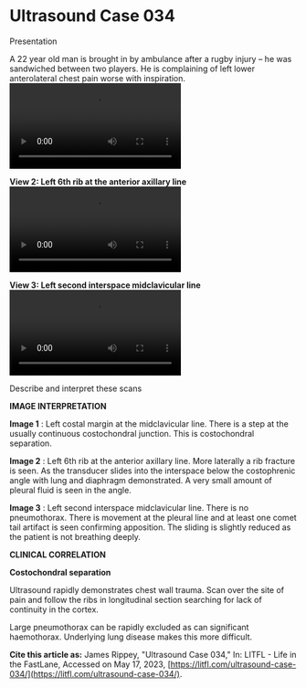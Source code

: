 # Ultrasound Case 034
Presentation


A 22 year old man is brought in by ambulance after a rugby injury – he was sandwiched between two players. He is complaining of left lower anterolateral chest pain worse with inspiration.
![](https://litfl.com/wp-content/uploads/2018/12/LITFL-Top-100-Ultrasound-034-01-costochondral-dislocation.mp4)

**View 2: Left 6th rib at the anterior axillary line** 
![](https://litfl.com/wp-content/uploads/2018/12/LITFL-Top-100-Ultrasound-034-02-rib-fracture.mp4)

**View 3: Left second interspace midclavicular line** 
![](https://litfl.com/wp-content/uploads/2018/12/LITFL-Top-100-Ultrasound-034-03-no-pneumothorax.mp4)


Describe and interpret these scans

**IMAGE INTERPRETATION** 



**Image 1** : Left costal margin at the midclavicular line. There is a step at the usually continuous costochondral junction. This is costochondral separation. 



**Image 2** : Left 6th rib at the anterior axillary line. More laterally a rib fracture is seen. As the transducer slides into the interspace below the costophrenic angle with lung and diaphragm demonstrated. A very small amount of pleural fluid is seen in the angle. 



**Image 3** : Left second interspace midclavicular line. There is no pneumothorax. There is movement at the pleural line and at least one comet tail artifact is seen confirming apposition. The sliding is slightly reduced as the patient is not breathing deeply. 


**CLINICAL CORRELATION** 



**Costochondral separation** 


Ultrasound rapidly demonstrates chest wall trauma. Scan over the site of pain and follow the ribs in longitudinal section searching for lack of continuity in the cortex. 


Large pneumothorax can be rapidly excluded as can significant haemothorax. Underlying lung disease makes this more difficult.

**Cite this article as:**  James Rippey, "Ultrasound Case 034," In: LITFL - Life in the FastLane, Accessed on May 17, 2023, [https://litfl.com/ultrasound-case-034/](https://litfl.com/ultrasound-case-034/).


